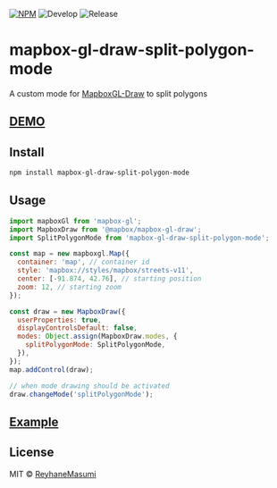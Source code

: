 [![NPM](https://img.shields.io/npm/v/mapbox-gl-draw-split-polygon-mode.svg)](https://www.npmjs.com/package/mapbox-gl-draw-split-polygon-mode)
![Develop](https://github.com/reyhanemasumi/mapbox-gl-draw-split-polygon-mode/workflows/Develop/badge.svg)
![Release](https://github.com/reyhanemasumi/mapbox-gl-draw-split-polygon-mode/workflows/Release/badge.svg)

# mapbox-gl-draw-split-polygon-mode

A custom mode for [MapboxGL-Draw](https://github.com/mapbox/mapbox-gl-draw) to split polygons

## [DEMO](https://reyhanemasumi.github.io/mapbox-gl-draw-split-polygon-mode/)

## Install

```bash
npm install mapbox-gl-draw-split-polygon-mode
```

## Usage

```js
import mapboxGl from 'mapbox-gl';
import MapboxDraw from '@mapbox/mapbox-gl-draw';
import SplitPolygonMode from 'mapbox-gl-draw-split-polygon-mode';

const map = new mapboxgl.Map({
  container: 'map', // container id
  style: 'mapbox://styles/mapbox/streets-v11',
  center: [-91.874, 42.76], // starting position
  zoom: 12, // starting zoom
});

const draw = new MapboxDraw({
  userProperties: true,
  displayControlsDefault: false,
  modes: Object.assign(MapboxDraw.modes, {
    splitPolygonMode: SplitPolygonMode,
  }),
});
map.addControl(draw);

// when mode drawing should be activated
draw.changeMode('splitPolygonMode');
```

## [Example](https://github.com/ReyhaneMasumi/mapbox-gl-draw-split-polygon-mode/blob/main/demo/src/App.js)

## License

MIT © [ReyhaneMasumi](LICENSE)
